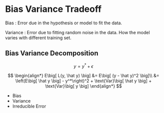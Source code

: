 #  Bias Variance Tradeoff

Bias
: Error due in the hypothesis or model to fit the data.

Variance
: Error due to fitting random noise in the data.
  How the model varies with different training set.

## Bias Variance Decomposition

$$
y = y^* + \epsilon
$$

$$
\begin{align*}
    E\big[ L(y, \hat y) \big] &= E\big[ (y - \hat y)^2 \big]\\
    &= \left(E\big[ \hat y \big]  - y^*\right)^2 + \text{Var}\big[ \hat y  \big] + \text{Var}\big[ y \big]
\end{align*}
$$

* Bias
* Variance
* Irreducible Error